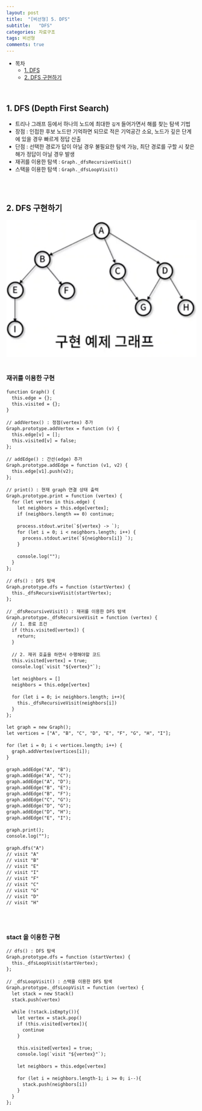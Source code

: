 ```yaml
---
layout: post
title:  "[비선형] 5. DFS"
subtitle:   "DFS"
categories: 자료구조
tags: 비선형
comments: true
---
```


- 목차
  - [1. DFS](#)
  - [2. DFS 구현하기](#)

<br>

## 1. DFS (Depth First Search)
- 트리나 그래프 등에서 하나의 노드에 최대한 `깊게` 들어가면서 해를 찾는 탐색 기법
- 장점 : 인접한 후보 노드만 기억하면 되므로 적은 기억공간 소요, 노드가 깊은 단계에 있을 경우 빠르게 정답 산출
- 단점 : 선택한 경로가 답이 아닐 경우 불필요한 탐색 가능, 최단 경로를 구할 시 찾은 해가 정답이 아닐 경우 발생
- 재귀를 이용한 탐색 : `Graph._dfsRecursiveVisit()`
- 스택을 이용한 탐색 : `Graph._dfsLoopVisit()`


<br><br>

## 2. DFS 구현하기

![그래프](/assets/img/study/그래프.png)<br><br>

### 재귀를 이용한 구현

````
function Graph() {
  this.edge = {};
  this.visited = {};
}

// addVertex() : 정점(vertex) 추가
Graph.prototype.addVertex = function (v) {
  this.edge[v] = [];
  this.visited[v] = false;
};

// addEdge() : 간선(edge) 추가
Graph.prototype.addEdge = function (v1, v2) {
  this.edge[v1].push(v2);
};

// print() : 현재 graph 연결 상태 출력
Graph.prototype.print = function (vertex) {
  for (let vertex in this.edge) {
    let neighbors = this.edge[vertex];
    if (neighbors.length == 0) continue;

    process.stdout.write(`${vertex} -> `);
    for (let i = 0; i < neighbors.length; i++) {
      process.stdout.write(`${neighbors[i]} `);
    }

    console.log("");
  }
};

// dfs() : DFS 탐색
Graph.prototype.dfs = function (startVertex) {
  this._dfsRecursiveVisit(startVertex);
};

// _dfsRecursiveVisit() : 재귀를 이용한 DFS 탐색
Graph.prototype._dfsRecursiveVisit = function (vertex) {
  // 1. 종료 조건
  if (this.visited[vertex]) {
    return;
  }

  // 2. 재귀 호출을 하면서 수행해야할 코드
  this.visited[vertex] = true;
  console.log(`visit "${vertex}"`);

  let neighbors = []
  neighbors = this.edge[vertex]

  for (let i = 0; i< neighbors.length; i++){
    this._dfsRecursiveVisit(neighbors[i])
  }
};

let graph = new Graph();
let vertices = ["A", "B", "C", "D", "E", "F", "G", "H", "I"];

for (let i = 0; i < vertices.length; i++) {
  graph.addVertex(vertices[i]);
}

graph.addEdge("A", "B");
graph.addEdge("A", "C");
graph.addEdge("A", "D");
graph.addEdge("B", "E");
graph.addEdge("B", "F");
graph.addEdge("C", "G");
graph.addEdge("D", "G");
graph.addEdge("D", "H");
graph.addEdge("E", "I");

graph.print();
console.log("");

graph.dfs("A")
// visit "A"
// visit "B"
// visit "E"
// visit "I"
// visit "F"
// visit "C"
// visit "G"
// visit "D"
// visit "H"

````

<br><br>

### stact 을 이용한 구현

```
// dfs() : DFS 탐색
Graph.prototype.dfs = function (startVertex) {
  this._dfsLoopVisit(startVertex);
};

// _dfsLoopVisit() : 스택을 이용한 DFS 탐색
Graph.prototype._dfsLoopVisit = function (vertex) {
  let stack = new Stack()
  stack.push(vertex)

  while (!stack.isEmpty()){
    let vertex = stack.pop()
    if (this.visited[vertex]){
      continue
    }

    this.visited[vertex] = true;
    console.log(`visit "${vertex}"`);
  
    let neighbors = this.edge[vertex]
  
    for (let i = neighbors.length-1; i >= 0; i--){
      stack.push(neighbors[i])
    }
  }
};
```
